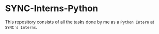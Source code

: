 # SYNC-Interns-Python
This repository consists of all the tasks done by me as a `Python Intern` at `SYNC's Interns`.
